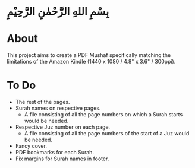 # بِسْمِ اللهِ الرَّحْمٰنِ الرَّحِيْمِ

# About

This project aims to create a PDF Mushaf specifically matching the limitations of the Amazon Kindle (1440 x 1080 / 4.8" x 3.6" / 300ppi).

# To Do

- The rest of the pages.
- Surah names on respective pages.
  - A file consisting of all the page numbers on which a Surah starts would be needed.
- Respective Juz number on each page.
  - A file consisting of all the page numbers of the start of a Juz would be needed.
- Fancy cover.
- PDF bookmarks for each Surah.
- Fix margins for Surah names in footer.
